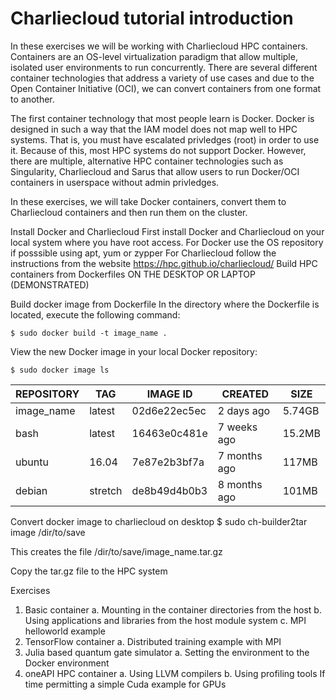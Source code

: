 
# Charliecloud tutorial introduction #
In these exercises we will be working with Charliecloud HPC containers. Containers are an OS-level virtualization paradigm that allow multiple, isolated user environments to run concurrently. There are several different container technologies that address a variety of use cases and due to the Open Container Initiative (OCI), we can convert containers from one format to another.

The first container technology that most people learn is Docker. Docker is designed in such a way that the IAM model does not map well to HPC systems. That is, you must have escalated privledges (root) in order to use it. Because of this, most HPC systems do not support Docker. However, there are multiple, alternative HPC container technologies such as Singularity, Charliecloud and Sarus that allow users to run Docker/OCI containers in userspace without admin privledges.

In these exercises, we will take Docker containers, convert them to Charliecloud containers and then run them on the cluster. 

Install Docker and Charliecloud
First install Docker and Charliecloud on your local system where you have root access.
For Docker use the OS repository if posssible using apt, yum or zypper
For Charliecloud follow the instructions from the website https://hpc.github.io/charliecloud/
Build HPC containers from Dockerfiles ON THE DESKTOP OR LAPTOP (DEMONSTRATED)

Build docker image from Dockerfile
In the directory where the Dockerfile is located, execute the following command:
```
$ sudo docker build -t image_name .
```
View the new Docker image in your local Docker repository:
```
$ sudo docker image ls
```
| REPOSITORY | TAG | IMAGE ID | CREATED | SIZE |
| ---------- | --- | -------- | ------- |----- |
| image_name | latest | 02d6e22ec5ec | 2 days ago | 5.74GB |
| bash | latest | 16463e0c481e | 7 weeks ago | 15.2MB |
| ubuntu | 16.04 | 7e87e2b3bf7a | 7 months ago | 117MB |
| debian | stretch | de8b49d4b0b3 | 8 months ago | 101MB |

Convert docker image to charliecloud on desktop
$ sudo ch-builder2tar image /dir/to/save

This creates the file /dir/to/save/image_name.tar.gz

Copy the tar.gz file to the HPC system

Exercises
1.	Basic container
a.	Mounting in the container directories from the host
b.	Using applications and libraries from the host module system 
c.	MPI helloworld example
2.	TensorFlow container
a.	Distributed training example with MPI
3.	Julia based quantum gate simulator 
a.	Setting the environment to the Docker environment
4.	oneAPI HPC container
a.	Using LLVM compilers
b.	Using profiling tools
If time permitting a simple Cuda example for GPUs
